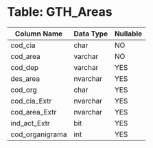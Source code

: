 # Table: GTH_Areas

| Column Name | Data Type | Nullable |
|-------------|-----------|----------|
| cod_cia | char | NO |
| cod_area | varchar | NO |
| cod_dep | varchar | YES |
| des_area | nvarchar | YES |
| cod_org | char | YES |
| cod_cia_Extr | nvarchar | YES |
| cod_area_Extr | nvarchar | YES |
| ind_act_Extr | bit | YES |
| cod_organigrama | int | YES |
